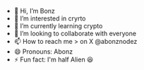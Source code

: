 - 👋 Hi, I’m Bonz
- 👀 I’m interested in cryrto
- 🌱 I’m currently learning crypto 
- 💞️ I’m looking to collaborate with everyone
- 📫 How to reach me > on X @abonznodez
- 😄 Pronouns: Abonz
- ⚡ Fun fact: I'm half Alien 😆

<!---
bonyairdrop/bonyairdrop is a ✨ special ✨ repository because its `README.md` (this file) appears on your GitHub profile.
You can click the Preview link to take a look at your changes.
--->
